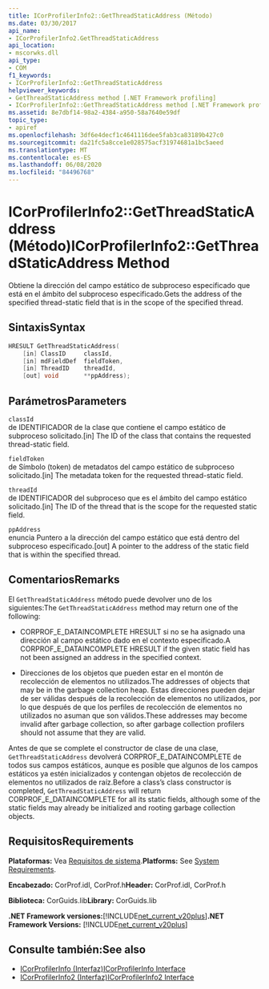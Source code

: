 ```yaml
---
title: ICorProfilerInfo2::GetThreadStaticAddress (Método)
ms.date: 03/30/2017
api_name:
- ICorProfilerInfo2.GetThreadStaticAddress
api_location:
- mscorwks.dll
api_type:
- COM
f1_keywords:
- ICorProfilerInfo2::GetThreadStaticAddress
helpviewer_keywords:
- GetThreadStaticAddress method [.NET Framework profiling]
- ICorProfilerInfo2::GetThreadStaticAddress method [.NET Framework profiling]
ms.assetid: 8e7dbf14-98a2-4384-a950-58a7640e59df
topic_type:
- apiref
ms.openlocfilehash: 3df6e4decf1c4641116dee5fab3ca83189b427c0
ms.sourcegitcommit: da21fc5a8cce1e028575acf31974681a1bc5aeed
ms.translationtype: MT
ms.contentlocale: es-ES
ms.lasthandoff: 06/08/2020
ms.locfileid: "84496768"
---
```

# <a name="icorprofilerinfo2getthreadstaticaddress-method"></a><span data-ttu-id="b0b43-102">ICorProfilerInfo2::GetThreadStaticAddress (Método)</span><span class="sxs-lookup"><span data-stu-id="b0b43-102">ICorProfilerInfo2::GetThreadStaticAddress Method</span></span>
<span data-ttu-id="b0b43-103">Obtiene la dirección del campo estático de subproceso especificado que está en el ámbito del subproceso especificado.</span><span class="sxs-lookup"><span data-stu-id="b0b43-103">Gets the address of the specified thread-static field that is in the scope of the specified thread.</span></span>  
  
## <a name="syntax"></a><span data-ttu-id="b0b43-104">Sintaxis</span><span class="sxs-lookup"><span data-stu-id="b0b43-104">Syntax</span></span>  
  
```cpp  
HRESULT GetThreadStaticAddress(  
    [in] ClassID     classId,  
    [in] mdFieldDef  fieldToken,  
    [in] ThreadID    threadId,  
    [out] void       **ppAddress);  
```  
  
## <a name="parameters"></a><span data-ttu-id="b0b43-105">Parámetros</span><span class="sxs-lookup"><span data-stu-id="b0b43-105">Parameters</span></span>  
 `classId`  
 <span data-ttu-id="b0b43-106">de IDENTIFICADOR de la clase que contiene el campo estático de subproceso solicitado.</span><span class="sxs-lookup"><span data-stu-id="b0b43-106">[in] The ID of the class that contains the requested thread-static field.</span></span>  
  
 `fieldToken`  
 <span data-ttu-id="b0b43-107">de Símbolo (token) de metadatos del campo estático de subproceso solicitado.</span><span class="sxs-lookup"><span data-stu-id="b0b43-107">[in] The metadata token for the requested thread-static field.</span></span>  
  
 `threadId`  
 <span data-ttu-id="b0b43-108">de IDENTIFICADOR del subproceso que es el ámbito del campo estático solicitado.</span><span class="sxs-lookup"><span data-stu-id="b0b43-108">[in] The ID of the thread that is the scope for the requested static field.</span></span>  
  
 `ppAddress`  
 <span data-ttu-id="b0b43-109">enuncia Puntero a la dirección del campo estático que está dentro del subproceso especificado.</span><span class="sxs-lookup"><span data-stu-id="b0b43-109">[out] A pointer to the address of the static field that is within the specified thread.</span></span>  
  
## <a name="remarks"></a><span data-ttu-id="b0b43-110">Comentarios</span><span class="sxs-lookup"><span data-stu-id="b0b43-110">Remarks</span></span>  
 <span data-ttu-id="b0b43-111">El `GetThreadStaticAddress` método puede devolver uno de los siguientes:</span><span class="sxs-lookup"><span data-stu-id="b0b43-111">The `GetThreadStaticAddress` method may return one of the following:</span></span>  
  
- <span data-ttu-id="b0b43-112">CORPROF_E_DATAINCOMPLETE HRESULT si no se ha asignado una dirección al campo estático dado en el contexto especificado.</span><span class="sxs-lookup"><span data-stu-id="b0b43-112">A CORPROF_E_DATAINCOMPLETE HRESULT if the given static field has not been assigned an address in the specified context.</span></span>  
  
- <span data-ttu-id="b0b43-113">Direcciones de los objetos que pueden estar en el montón de recolección de elementos no utilizados.</span><span class="sxs-lookup"><span data-stu-id="b0b43-113">The addresses of objects that may be in the garbage collection heap.</span></span> <span data-ttu-id="b0b43-114">Estas direcciones pueden dejar de ser válidas después de la recolección de elementos no utilizados, por lo que después de que los perfiles de recolección de elementos no utilizados no asuman que son válidos.</span><span class="sxs-lookup"><span data-stu-id="b0b43-114">These addresses may become invalid after garbage collection, so after garbage collection profilers should not assume that they are valid.</span></span>  
  
 <span data-ttu-id="b0b43-115">Antes de que se complete el constructor de clase de una clase, `GetThreadStaticAddress` devolverá CORPROF_E_DATAINCOMPLETE de todos sus campos estáticos, aunque es posible que algunos de los campos estáticos ya estén inicializados y contengan objetos de recolección de elementos no utilizados de raíz.</span><span class="sxs-lookup"><span data-stu-id="b0b43-115">Before a class’s class constructor is completed, `GetThreadStaticAddress` will return CORPROF_E_DATAINCOMPLETE for all its static fields, although some of the static fields may already be initialized and rooting garbage collection objects.</span></span>  
  
## <a name="requirements"></a><span data-ttu-id="b0b43-116">Requisitos</span><span class="sxs-lookup"><span data-stu-id="b0b43-116">Requirements</span></span>  
 <span data-ttu-id="b0b43-117">**Plataformas:** Vea [Requisitos de sistema](../../get-started/system-requirements.md).</span><span class="sxs-lookup"><span data-stu-id="b0b43-117">**Platforms:** See [System Requirements](../../get-started/system-requirements.md).</span></span>  
  
 <span data-ttu-id="b0b43-118">**Encabezado:** CorProf.idl, CorProf.h</span><span class="sxs-lookup"><span data-stu-id="b0b43-118">**Header:** CorProf.idl, CorProf.h</span></span>  
  
 <span data-ttu-id="b0b43-119">**Biblioteca:** CorGuids.lib</span><span class="sxs-lookup"><span data-stu-id="b0b43-119">**Library:** CorGuids.lib</span></span>  
  
 <span data-ttu-id="b0b43-120">**.NET Framework versiones:**[!INCLUDE[net_current_v20plus](../../../../includes/net-current-v20plus-md.md)]</span><span class="sxs-lookup"><span data-stu-id="b0b43-120">**.NET Framework Versions:** [!INCLUDE[net_current_v20plus](../../../../includes/net-current-v20plus-md.md)]</span></span>  
  
## <a name="see-also"></a><span data-ttu-id="b0b43-121">Consulte también:</span><span class="sxs-lookup"><span data-stu-id="b0b43-121">See also</span></span>

- [<span data-ttu-id="b0b43-122">ICorProfilerInfo (Interfaz)</span><span class="sxs-lookup"><span data-stu-id="b0b43-122">ICorProfilerInfo Interface</span></span>](icorprofilerinfo-interface.md)
- [<span data-ttu-id="b0b43-123">ICorProfilerInfo2 (Interfaz)</span><span class="sxs-lookup"><span data-stu-id="b0b43-123">ICorProfilerInfo2 Interface</span></span>](icorprofilerinfo2-interface.md)
